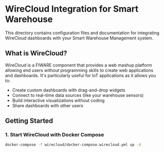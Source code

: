 # WireCloud Integration for Smart Warehouse

This directory contains configuration files and documentation for integrating WireCloud dashboards with your Smart Warehouse Management system.

## What is WireCloud?

WireCloud is a FIWARE component that provides a web mashup platform allowing end users without programming skills to create web applications and dashboards. It's particularly useful for IoT applications as it allows you to:

- Create custom dashboards with drag-and-drop widgets
- Connect to real-time data sources (like your warehouse sensors)
- Build interactive visualizations without coding
- Share dashboards with other users

## Getting Started

### 1. Start WireCloud with Docker Compose

```bash
docker-compose -f wirecloud/docker-compose.wirecloud.yml up -d

